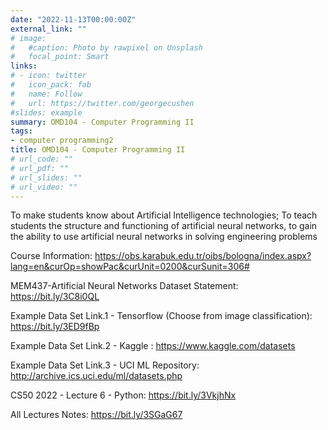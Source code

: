 ```yaml
---
date: "2022-11-13T00:00:00Z"
external_link: ""
# image:
#   #caption: Photo by rawpixel on Unsplash
#   focal_point: Smart
links:
# - icon: twitter
#   icon_pack: fab
#   name: Follow
#   url: https://twitter.com/georgecushen
#slides: example
summary: OMD104 - Computer Programming II
tags:
- computer programming2
title: OMD104 - Computer Programming II
# url_code: ""
# url_pdf: ""
# url_slides: ""
# url_video: ""
---
```

To make students know about Artificial Intelligence technologies; To teach students the structure and functioning of artificial neural networks, to gain the ability to use artificial neural networks in solving engineering problems

Course Information: https://obs.karabuk.edu.tr/oibs/bologna/index.aspx?lang=en&curOp=showPac&curUnit=0200&curSunit=306#


MEM437-Artificial Neural Networks Dataset Statement: https://bit.ly/3C8i0QL

Example Data Set Link.1 - Tensorflow (Choose from image classification): https://bit.ly/3ED9fBp

Example Data Set Link.2 - Kaggle : https://www.kaggle.com/datasets

Example Data Set Link.3 - UCI ML Repository: http://archive.ics.uci.edu/ml/datasets.php

CS50 2022 - Lecture 6 - Python: https://bit.ly/3VkjhNx

All Lectures Notes: https://bit.ly/3SGaG67

